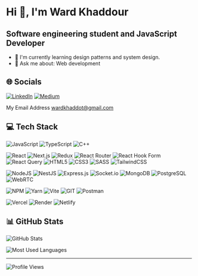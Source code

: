 # Hi 👋, I'm Ward Khaddour

## Software engineering student and JavaScript Developer

- 🌱 I'm currently learning design patterns and system design.
- 💬 Ask me about: Web development

## 🌐 Socials

[![LinkedIn](https://img.shields.io/badge/LinkedIn-%230077B5.svg?logo=linkedin&logoColor=white)](https://linkedin.com/in/ward-khaddour/) [![Medium](https://img.shields.io/badge/Medium-12100E?logo=medium&logoColor=white)](https://medium.com/@wardkhaddot)

My Email Address <wardkhaddot@gmail.com>

## 💻 Tech Stack

![JavaScript](https://img.shields.io/badge/javascript-%23323330.svg?style=for-the-badge&logo=javascript&logoColor=%23F7DF1E)
![TypeScript](https://img.shields.io/badge/typescript-%23007ACC.svg?style=for-the-badge&logo=typescript&logoColor=white) ![C++](https://img.shields.io/badge/c++-%2300599C.svg?style=for-the-badge&logo=c%2B%2B&logoColor=white)

![React](https://img.shields.io/badge/react-%2320232a.svg?style=for-the-badge&logo=react&logoColor=%2361DAFB) ![Next.js](https://img.shields.io/badge/Next.js-000000?style=for-the-badge&logo=next.js&logoColor=white) ![Redux](https://img.shields.io/badge/redux-%23593d88.svg?style=for-the-badge&logo=redux&logoColor=white) ![React Router](https://img.shields.io/badge/React_Router-CA4245?style=for-the-badge&logo=react-router&logoColor=white) ![React Hook Form](https://img.shields.io/badge/React%20Hook%20Form-%23EC5990.svg?style=for-the-badge&logo=reacthookform&logoColor=white) ![React Query](https://img.shields.io/badge/React_Query-FF4154?style-for-the-badge&logo=react-query&logoColor=white)
![HTML5](https://img.shields.io/badge/html5-%23E34F26.svg?style=for-the-badge&logo=html5&logoColor=white) ![CSS3](https://img.shields.io/badge/css3-%231572B6.svg?style=for-the-badge&logo=css3&logoColor=white) ![SASS](https://img.shields.io/badge/SASS-hotpink.svg?style=for-the-badge&logo=SASS&logoColor=white) ![TailwindCSS](https://img.shields.io/badge/tailwindcss-%2338B2AC.svg?style=for-the-badge&logo=tailwind-css&logoColor=white)

![NodeJS](https://img.shields.io/badge/node.js-6DA55F?style=for-the-badge&logo=node.js&logoColor=white) ![NestJS](https://img.shields.io/badge/NestJS-E0234E?style=for-the-badge&logo=nestjs&logoColor=white) ![Express.js](https://img.shields.io/badge/express.js-%23404d59.svg?style=for-the-badge&logo=express&logoColor=%2361DAFB) ![Socket.io](https://img.shields.io/badge/Socket.io-black?style=for-the-badge&logo=socket.io&badgeColor=010101) ![MongoDB](https://img.shields.io/badge/MongoDB-%234ea94b.svg?style=for-the-badge&logo=mongodb&logoColor=white) ![PostgreSQL](https://img.shields.io/badge/PostgreSQL-316192?style=for-the-badge&logo=postgresql&logoColor=white) ![WebRTC](https://img.shields.io/badge/WebRTC-333333?style=for-the-badge&logo=webrtc&logoColor=white)

![NPM](https://img.shields.io/badge/NPM-%23CB3837.svg?style=for-the-badge&logo=npm&logoColor=white) ![Yarn](https://img.shields.io/badge/yarn-%232C8EBB.svg?style=for-the-badge&logo=yarn&logoColor=white) ![Vite](https://img.shields.io/badge/vite-%23646CFF.svg?style-for-the-badge&logo=vite&logoColor=white) ![GIT](https://img.shields.io/badge/Git-fc6d26?style-for-the-badge&logo=git&logoColor=white) ![Postman](https://img.shields.io/badge/Postman-FF6C37?style-for-the-badge&logo=postman&logoColor=white)

![Vercel](https://img.shields.io/badge/vercel-%23000000.svg?style-for-the-badge&logo=vercel&logoColor=white) ![Render](https://img.shields.io/badge/Render-%46E3B7.svg?style-for-the-badge&logo=render&logoColor=white) ![Netlify](https://img.shields.io/badge/netlify-%23000000.svg?style-for-the-badge&logo=netlify&logoColor=#00C7B7)

## 📊 GitHub Stats

![GitHub Stats](https://github-readme-stats.vercel.app/api?username=wardkhaddour&theme=dark&hide_border=false&include_all_commits=false&count_private=false&show_icons=true)

![Most Used Languages](https://github-readme-stats.vercel.app/api/top-langs/?username=wardkhaddour&theme=dark&hide_border=false&include_all_commits=false&count_private=false&layout=compact)

---

![Profile Views](https://visitcount.itsvg.in/api?id=wardkhaddour&icon=0&color=12)

<!-- Proudly created with GPRM ( https://gprm.itsvg.in ) -->
